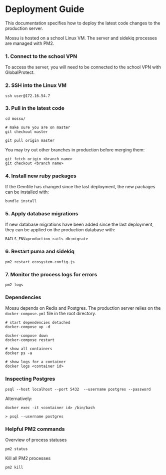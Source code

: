 # Deployment Guide

This documentation specifies how to deploy the latest code changes to the production server.

Mossu is hosted on a school Linux VM. The server and sidekiq processes are managed with PM2.

### 1. Connect to the school VPN

To access the server, you will need to be connected to the school VPN with GlobalProtect.

### 2. SSH into the Linux VM

```
ssh user@172.16.54.7
```

### 3. Pull in the latest code

```
cd mossu/

# make sure you are on master
git checkout master

git pull origin master
```

You may try out other branches in production before merging them:

```
git fetch origin <branch name>
git checkout <branch name>
```

### 4. Install new ruby packages

If the Gemfile has changed since the last deployment, the new packages can be installed with:

```
bundle install
```

### 5. Apply database migrations

If new database migrations have been added since the last deployment, they can be applied on the production database with:

```
RAILS_ENV=production rails db:migrate
```

### 6. Restart puma and sidekiq

```
pm2 restart ecosystem.config.js
```

### 7. Monitor the process logs for errors

```
pm2 logs
```

### Dependencies

Mossu depends on Redis and Postgres. The production server relies on the `docker-compose.yml` file in the root directory.

```
# start dependencies detached
docker-compose up -d

docker-compose down
docker-compose restart

# show all containers
docker ps -a

# show logs for a container
docker logs <container id>
```

### Inspecting Postgres

```
psql --host localhost --port 5432  --username postgres --password
```

Alternatively:

```
docker exec -it <container id> /bin/bash

> psql --username postgres
```

### Helpful PM2 commands

Overview of process statuses

```
pm2 status
```

Kill all PM2 processes

```
pm2 kill
```
